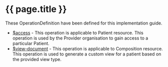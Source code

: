 # {{ page.title }}

These OperationDefinition have been defined for this implementation guide.


* [$access](OperationDefinition-ncdhc-patient-access.html) - This operation is applicable to Patient resource. This operation is used by the Provider organisation to gain access to a particular Patient.
* [$view-document](OperationDefinition-ncdhc-composition-view-document.html) - This operation is applicable to Composition resource. This operation is used to generate a custom view for a patient based on the provided view type.
 

